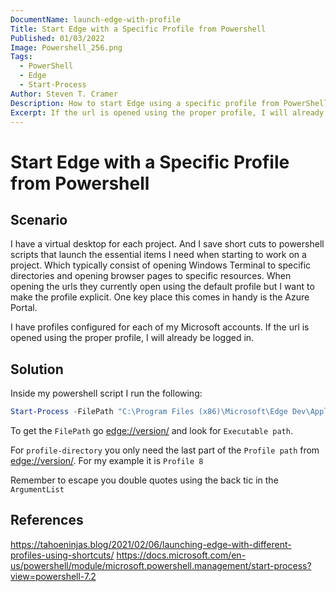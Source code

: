 ```yaml
---
DocumentName: launch-edge-with-profile
Title: Start Edge with a Specific Profile from Powershell 
Published: 01/03/2022
Image: Powershell_256.png
Tags: 
  - PowerShell
  - Edge
  - Start-Process
Author: Steven T. Cramer
Description: How to start Edge using a specific profile from PowerShell?
Excerpt: If the url is opened using the proper profile, I will already be logged in
---
```


# Start Edge with a Specific Profile from Powershell 

## Scenario

I have a virtual desktop for each project. And I save short cuts to powershell scripts that launch the essential items I need when starting to work on a project.  Which typically consist of opening Windows Terminal to specific directories and opening browser pages to specific resources.  When opening the urls they currently open using the default profile but I want to make the profile explicit.  One key place this comes in handy is the Azure Portal.  

I have profiles configured for each of my Microsoft accounts. If the url is opened using the proper profile, I will already be logged in. 

## Solution

Inside my powershell script I run the following:

```PowerShell
Start-Process -FilePath "C:\Program Files (x86)\Microsoft\Edge Dev\Application\msedge.exe" -ArgumentList "--profile-directory=`"Profile 8`" https://portal.azure.com/"

```

To get the `FilePath` go [edge://version/](edge://version/) and look for `Executable path`.

For `profile-directory` you only need the last part of the `Profile path` from [edge://version/](edge://version/). For my example it is `Profile 8`

Remember to escape you double quotes using the back tic in the `ArgumentList`

## References

https://tahoeninjas.blog/2021/02/06/launching-edge-with-different-profiles-using-shortcuts/
https://docs.microsoft.com/en-us/powershell/module/microsoft.powershell.management/start-process?view=powershell-7.2
